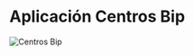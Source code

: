 # Aplicación Centros Bip

![Centros Bip](https://github.com/VictorOlea/django-centrosBip/assets/90351946/eef91a38-b7ca-454f-95e4-344f5ce39201)
